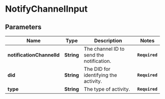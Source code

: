 # NotifyChannelInput
## Parameters

| Name | Type | Description | Notes |
|------------ | ------------- | ------------- | -------------|
| **notificationChannelId** | **String** | The channel ID to send the notification. | **`Required`**   |
| **did** | **String** | The DID for identifying the activity. | **`Required`**   |
| **type** | **String** | The type of activity. | **`Required`**   |

